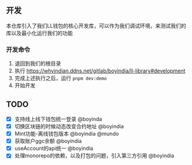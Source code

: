 ## 开发

本仓库引入了我们LL钱包的核心开发库，可以作为我们调试环境，来测试我们的库以及最小化运行我们的功能

### 开发命令

1. 退回到我们的根目录
2. 执行 https://whyindian.ddns.net/gitlab/boyindia/ll-library#development
3. 完成上述执行之后，运行 `pnpm dev:demo`
4. 开始开发

## TODO

- [x] 支持线上线下钱包统一登录 @boyinda
- [x] 切换区块链的时候动态改变合约地址 @boyindia
- [x] Mint功能-离线钱包版本 @boyindia @mundo
- [x] 获取账户ggc余额 @boyindia
- [x] useAccount的api统一 @boyindia
- [x] 处理monorepo的依赖，以及打包的问题，引入第三方引用 @boyindia
